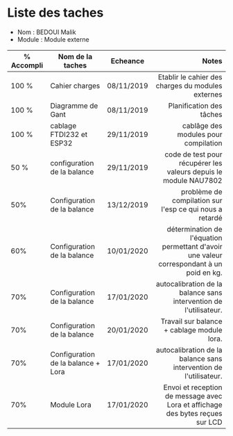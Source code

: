 
Liste des taches
==
- Nom : BEDOUI Malik 
- Module : Module externe

% Accompli | Nom de la taches | Echeance | Notes
---------- | ---------------- | ---------- | --------------:
100 %  | Cahier charges | 08/11/2019 | Etablir le cahier des charges du modules externes 
100 %   | Diagramme de Gant | 08/11/2019 | Planification des tâches 
100 %   |cablage FTDI232 et ESP32| 29/11/2019 | cablâge des modules pour compilation 
50 %   |configuration de la balance| 29/11/2019 | code de test pour récupérer les valeurs depuis le module NAU7802
50%    |Configuration de la balance| 13/12/2019 | problème de compilation sur l'esp ce qui nous a retardé
60%    |Configuration de la balance| 10/01/2020 | détermination de l'équation permettant d'avoir une valeur correspondant à un poid en kg.
70%    |Configuration de la balance| 17/01/2020 | autocalibration de la balance sans intervention de l'utilisateur.
70%    |Configuration de la balance| 20/01/2020 | Travail sur balance + cablage module lora.
70%    |Configuration de la balance + Lora| 17/01/2020 | autocalibration de la balance sans intervention de l'utilisateur.
70%    |Module Lora| 17/01/2020 | Envoi et reception de message avec Lora et affichage des bytes reçues sur LCD
